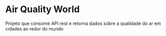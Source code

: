 # Air Quality World

Projeto que consome API rest e retorna dados sobre a qualidade do ar em cidades ao redor do mundo
